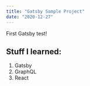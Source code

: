 ```yaml
---
title: "Gatsby Sample Project"
date: "2020-12-27"
---
```



First Gatsby test!

## Stuff I learned:

1. Gatsby
2. GraphQL
3. React